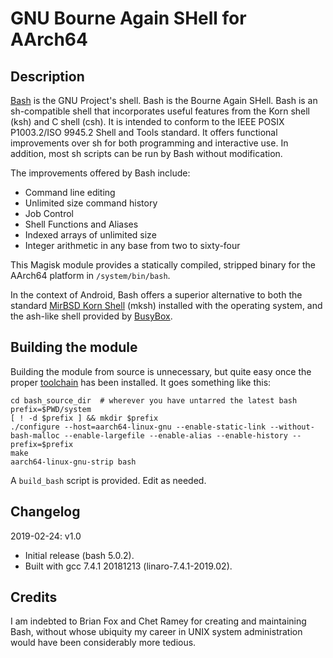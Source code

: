 # GNU Bourne Again SHell for AArch64

## Description

[Bash](https://www.gnu.org/software/bash/) is the GNU Project's shell. Bash is
the Bourne Again SHell. Bash is an sh-compatible shell that incorporates
useful features from the Korn shell (ksh) and C shell (csh). It is intended to
conform to the IEEE POSIX P1003.2/ISO 9945.2 Shell and Tools standard. It
offers functional improvements over sh for both programming and interactive
use. In addition, most sh scripts can be run by Bash without modification.

The improvements offered by Bash include:

* Command line editing
* Unlimited size command history
* Job Control
* Shell Functions and Aliases
* Indexed arrays of unlimited size
* Integer arithmetic in any base from two to sixty-four

This Magisk module provides a statically compiled, stripped binary for the
AArch64 platform in `/system/bin/bash`.

In the context of Android, Bash offers a superior alternative to both the
standard [MirBSD Korn Shell](http://www.mirbsd.org/main.htm) (mksh) installed
with the operating system, and the ash-like shell provided by
[BusyBox](https://busybox.net).

## Building the module

Building the module from source is unnecessary, but quite easy once the proper
[toolchain](https://releases.linaro.org/components/toolchain/binaries/latest-7/aarch64-linux-gnu/)
has been installed. It goes something like this:

```shell
cd bash_source_dir  # wherever you have untarred the latest bash
prefix=$PWD/system
[ ! -d $prefix ] && mkdir $prefix
./configure --host=aarch64-linux-gnu --enable-static-link --without-bash-malloc --enable-largefile --enable-alias --enable-history --prefix=$prefix
make
aarch64-linux-gnu-strip bash
```

A `build_bash` script is provided. Edit as needed.

## Changelog

2019-02-24: v1.0

- Initial release (bash 5.0.2).
- Built with gcc 7.4.1 20181213 (linaro-7.4.1-2019.02).

## Credits

I am indebted to Brian Fox and Chet Ramey for creating and maintaining Bash,
without whose ubiquity my career in UNIX system administration would have been
considerably more tedious.

